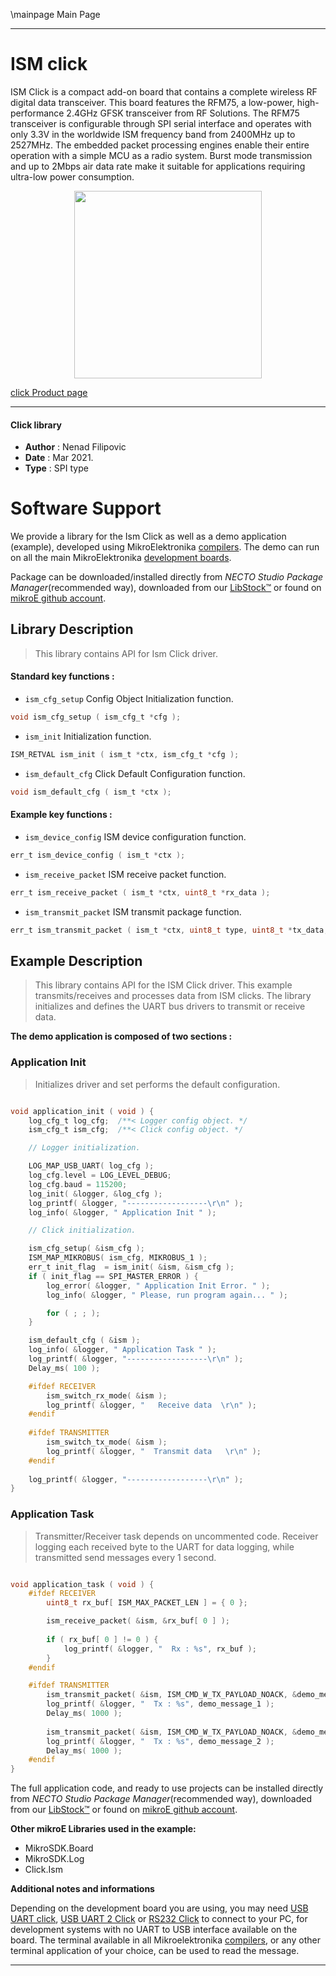 \mainpage Main Page

---
# ISM click

ISM Click is a compact add-on board that contains a complete wireless RF digital data transceiver. This board features the RFM75, a low-power, high-performance 2.4GHz GFSK transceiver from RF Solutions. The RFM75 transceiver is configurable through SPI serial interface and operates with only 3.3V in the worldwide ISM frequency band from 2400MHz up to 2527MHz. The embedded packet processing engines enable their entire operation with a simple MCU as a radio system. Burst mode transmission and up to 2Mbps air data rate make it suitable for applications requiring ultra-low power consumption.

<p align="center">
  <img src="https://download.mikroe.com/images/click_for_ide/ism_click.png" height=300px>
</p>

[click Product page](https://www.mikroe.com/ism-click)

---


#### Click library

- **Author**        : Nenad Filipovic
- **Date**          : Mar 2021.
- **Type**          : SPI type


# Software Support

We provide a library for the Ism Click
as well as a demo application (example), developed using MikroElektronika
[compilers](https://www.mikroe.com/necto-studio).
The demo can run on all the main MikroElektronika [development boards](https://www.mikroe.com/development-boards).

Package can be downloaded/installed directly from *NECTO Studio Package Manager*(recommended way), downloaded from our [LibStock&trade;](https://libstock.mikroe.com) or found on [mikroE github account](https://github.com/MikroElektronika/mikrosdk_click_v2/tree/master/clicks).

## Library Description

> This library contains API for Ism Click driver.

#### Standard key functions :

- `ism_cfg_setup` Config Object Initialization function.
```c
void ism_cfg_setup ( ism_cfg_t *cfg );
```

- `ism_init` Initialization function.
```c
ISM_RETVAL ism_init ( ism_t *ctx, ism_cfg_t *cfg );
```

- `ism_default_cfg` Click Default Configuration function.
```c
void ism_default_cfg ( ism_t *ctx );
```

#### Example key functions :

- `ism_device_config` ISM device configuration function.
```c
err_t ism_device_config ( ism_t *ctx );
```

- `ism_receive_packet` ISM receive packet function.
```c
err_t ism_receive_packet ( ism_t *ctx, uint8_t *rx_data );
```

- `ism_transmit_packet` ISM transmit package function.
```c
err_t ism_transmit_packet ( ism_t *ctx, uint8_t type, uint8_t *tx_data, uint8_t len );
```

## Example Description

> This library contains API for the ISM Click driver.
> This example transmits/receives and processes data from ISM clicks.
> The library initializes and defines the UART bus drivers 
> to transmit or receive data.

**The demo application is composed of two sections :**

### Application Init

> Initializes driver and set performs the default configuration.

```c

void application_init ( void ) {
    log_cfg_t log_cfg;  /**< Logger config object. */
    ism_cfg_t ism_cfg;  /**< Click config object. */

    // Logger initialization.

    LOG_MAP_USB_UART( log_cfg );
    log_cfg.level = LOG_LEVEL_DEBUG;
    log_cfg.baud = 115200;
    log_init( &logger, &log_cfg );
    log_printf( &logger, "------------------\r\n" );
    log_info( &logger, " Application Init " );

    // Click initialization.

    ism_cfg_setup( &ism_cfg );
    ISM_MAP_MIKROBUS( ism_cfg, MIKROBUS_1 );
    err_t init_flag  = ism_init( &ism, &ism_cfg );
    if ( init_flag == SPI_MASTER_ERROR ) {
        log_error( &logger, " Application Init Error. " );
        log_info( &logger, " Please, run program again... " );

        for ( ; ; );
    }

    ism_default_cfg ( &ism );
    log_info( &logger, " Application Task " );
    log_printf( &logger, "------------------\r\n" );
    Delay_ms( 100 );

    #ifdef RECEIVER   
        ism_switch_rx_mode( &ism );
        log_printf( &logger, "   Receive data  \r\n" );
    #endif
   
    #ifdef TRANSMITTER
        ism_switch_tx_mode( &ism );
        log_printf( &logger, "  Transmit data   \r\n" );
    #endif
        
    log_printf( &logger, "------------------\r\n" );
}

```

### Application Task

> Transmitter/Receiver task depends  on uncommented code.
> Receiver logging each received byte to the UART for data logging,
> while transmitted send messages every 1 second.

```c

void application_task ( void ) {
    #ifdef RECEIVER
        uint8_t rx_buf[ ISM_MAX_PACKET_LEN ] = { 0 };

        ism_receive_packet( &ism, &rx_buf[ 0 ] );
    
        if ( rx_buf[ 0 ] != 0 ) {
            log_printf( &logger, "  Rx : %s", rx_buf );
        }
    #endif

    #ifdef TRANSMITTER
        ism_transmit_packet( &ism, ISM_CMD_W_TX_PAYLOAD_NOACK, &demo_message_1[ 0 ], 9 );
        log_printf( &logger, "  Tx : %s", demo_message_1 );
        Delay_ms( 1000 );
    
        ism_transmit_packet( &ism, ISM_CMD_W_TX_PAYLOAD_NOACK, &demo_message_2[ 0 ], 12 );
        log_printf( &logger, "  Tx : %s", demo_message_2 );
        Delay_ms( 1000 );
    #endif
}

```

The full application code, and ready to use projects can be installed directly from *NECTO Studio Package Manager*(recommended way), downloaded from our [LibStock&trade;](https://libstock.mikroe.com) or found on [mikroE github account](https://github.com/MikroElektronika/mikrosdk_click_v2/tree/master/clicks).

**Other mikroE Libraries used in the example:**

- MikroSDK.Board
- MikroSDK.Log
- Click.Ism

**Additional notes and informations**

Depending on the development board you are using, you may need
[USB UART click](http://shop.mikroe.com/usb-uart-click),
[USB UART 2 Click](http://shop.mikroe.com/usb-uart-2-click) or
[RS232 Click](http://shop.mikroe.com/rs232-click) to connect to your PC, for
development systems with no UART to USB interface available on the board. The
terminal available in all Mikroelektronika
[compilers](http://shop.mikroe.com/compilers), or any other terminal application
of your choice, can be used to read the message.

---
